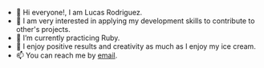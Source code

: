 - 👋 Hi everyone!, I am Lucas Rodriguez.
- 🏫 I am very interested in applying my development skills to contribute to other's projects.
- 🌱 I’m currently practicing Ruby.
- 💞️ I enjoy positive results and creativity as much as I enjoy my ice cream.
- 📫 You can reach me by [email](mailto:lucasrodriguez1002@proton.me).

<!---
ColdCoder92/ColdCoder92 is a ✨ special ✨ repository because its `README.md` (this file) appears on your GitHub profile.
You can click the Preview link to take a look at your changes.
--->
